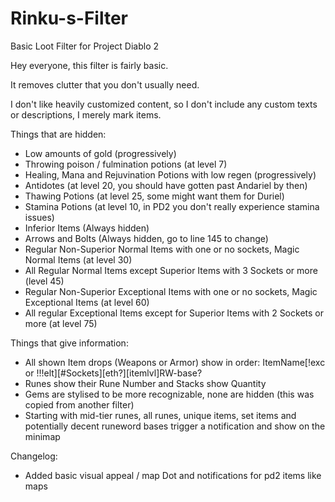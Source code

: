 # Rinku-s-Filter

Basic Loot Filter for Project Diablo 2

Hey everyone, this filter is fairly basic.

It removes clutter that you don't usually need.

I don't like heavily customized content, so I don't include any custom texts or descriptions, I merely mark items.

Things that are hidden:
* Low amounts of gold (progressively)
* Throwing poison / fulmination potions (at level 7)
* Healing, Mana and Rejuvination Potions with low regen (progressively)
* Antidotes (at level 20, you should have gotten past Andariel by then)
* Thawing Potions (at level 25, some might want them for Duriel)
* Stamina Potions (at level 10, in PD2 you don't really experience stamina issues) 
* Inferior Items (Always hidden)
* Arrows and Bolts (Always hidden, go to line 145 to change)
* Regular Non-Superior Normal Items with one or no sockets, Magic Normal Items (at level 30)
* All Regular Normal Items except Superior Items with 3 Sockets or more (level 45)
* Regular Non-Superior Exceptional Items with one or no sockets, Magic Exceptional Items (at level 60)
* All regular Exceptional Items except for Superior Items with 2 Sockets or more (at level 75)

Things that give information:
* All shown Item drops (Weapons or Armor) show in order: ItemName[!exc or !!!elt][#Sockets][eth?][itemlvl]RW-base?
* Runes show their Rune Number and Stacks show Quantity
* Gems are stylised to be more recognizable, none are hidden (this was copied from another filter)
* Starting with mid-tier runes, all runes, unique items, set items and potentially decent runeword bases trigger a notification and show on the minimap

Changelog:
* Added basic visual appeal / map Dot and notifications for pd2 items like maps
